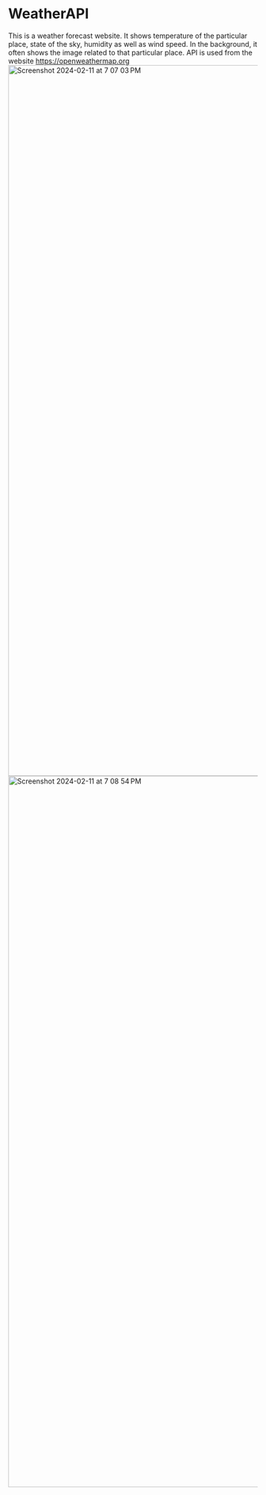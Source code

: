 # WeatherAPI

This is a weather forecast website. It shows temperature of the particular place, state of the sky, humidity as well as wind speed.
In the background, it often shows the image related to that particular place. 
API is used from the website https://openweathermap.org 
<img width="1437" alt="Screenshot 2024-02-11 at 7 07 03 PM" src="https://github.com/gargprek/WeatherAPI/assets/85071986/aae3bd16-b549-4225-a4d3-1e8f3de40ee6">
<img width="1438" alt="Screenshot 2024-02-11 at 7 08 54 PM" src="https://github.com/gargprek/WeatherAPI/assets/85071986/4ada91a8-99b7-4f31-8ca4-c836317f8b9f">
